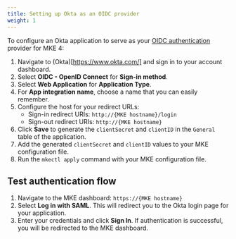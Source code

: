 ```yaml
---
title: Setting up Okta as an OIDC provider
weight: 1
---
```


To configure an Okta application to serve as your [OIDC authentication](../../../../docs/configuration/authentication/oidc) provider for MKE 4:

1. Navigate to (Okta)[https://www.okta.com/] and sign in to your account dashboard.
2. Select **OIDC - OpenID Connect** for **Sign-in method**.
3. Select **Web Application** for **Application Type**.
4. For **App integration name**, choose a name that you can easily remember.
5. Configure the host for your redirect URLs:
   - Sign-in redirect URIs: `http://{MKE hostname}/login`
   - Sign-out redirect URIs: `http://{MKE hostname}`
6. Click **Save** to generate the `clientSecret` and `clientID` in the `General` table of the application.
7. Add the generated `clientSecret` and `clientID` values to your MKE configuration file.
8. Run the `mkectl apply` command with your MKE configuration file.

## Test authentication flow

1. Navigate to the MKE dashboard: `https://{MKE hostname}`
2. Select **Log in with SAML**. This will redirect you to the Okta
   login page for your application.
3. Enter your credentials and click **Sign In**. If authentication is successful,
   you will be redirected to the MKE dashboard.
